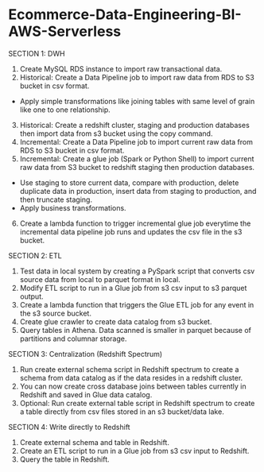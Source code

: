 # Ecommerce-Data-Engineering-BI-AWS-Serverless

SECTION 1: DWH
1. Create MySQL RDS instance to import raw transactional data.
2. Historical: Create a Data Pipeline job to import raw data from RDS to S3 bucket in csv format.
 - Apply simple transformations like joining tables with same level of grain like one to one relationship.
3. Historical: Create a redshift cluster, staging and production databases then import data from s3 bucket using the copy command.
4. Incremental: Create a Data Pipeline job to import current raw data from RDS to S3 bucket in csv format.
5. Incremental: Create a glue job (Spark or Python Shell) to import current raw data from S3 bucket to redshift staging then production databases.
 - Use staging to store current data, compare with production, delete duplicate data in production, insert data from staging to production, and then truncate staging.
 - Apply business transformations.
6. Create a lambda function to trigger incremental glue job everytime the incremental data pipeline job runs and updates the csv file in the s3 bucket.

SECTION 2: ETL
1. Test data in local system by creating a PySpark script that converts csv source data from local to parquet format in local.
2. Modify ETL script to run in a Glue job from s3 csv input to s3 parquet output.
3. Create a lambda function that triggers the Glue ETL job for any event in the s3 source bucket.
4. Create glue crawler to create data catalog from s3 bucket.
5. Query tables in Athena. Data scanned is smaller in parquet because of partitions and columnar storage.

SECTION 3: Centralization (Redshift Spectrum)
1. Run create external schema script in Redshift spectrum to create a schema from data catalog as if the data resides in a redshift cluster.
2. You can now create cross database joins between tables currently in Redshift and saved in Glue data catalog.
3. Optional: Run create external table script in Redshift spectrum to create a table directly from csv files stored in an s3 bucket/data lake.

SECTION 4: Write directly to Redshift
1. Create external schema and table in Redshift.
2. Create an ETL script to run in a Glue job from s3 csv input to Redshift.
3. Query the table in Redshift.
